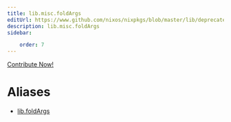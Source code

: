 ```yaml
---
title: lib.misc.foldArgs
editUrl: https://www.github.com/nixos/nixpkgs/blob/master/lib/deprecated.nix#L23C14
description: lib.misc.foldArgs
sidebar:

    order: 7
---
```


<a href="https://www.github.com/nixos/nixpkgs/blob/master/lib/deprecated.nix#L23C14">Contribute Now!</a>


# Aliases

- [lib.foldArgs](./reference/lib/lib-foldArgs)


